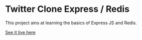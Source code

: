 # Twitter Clone Express / Redis

This project ains at learning the basics of Express JS and Redis.

[See it live here](https://etienne-bourganel.github.io/redis_twitter_clone/)
